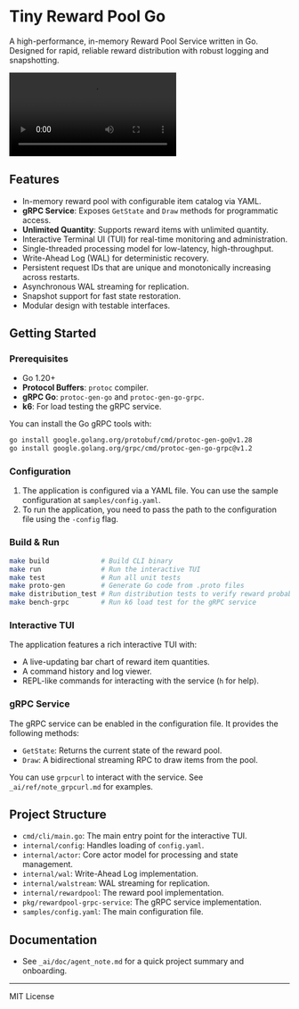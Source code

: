 # Tiny Reward Pool Go

A high-performance, in-memory Reward Pool Service written in Go. Designed for rapid, reliable reward distribution with robust logging and snapshotting.

<video controls src="https://github.com/user-attachments/assets/eb0a256e-d5cb-4e91-8733-cdfffb689fa8" title="Title"></video>

## Features
- In-memory reward pool with configurable item catalog via YAML.
- **gRPC Service**: Exposes `GetState` and `Draw` methods for programmatic access.
- **Unlimited Quantity**: Supports reward items with unlimited quantity.
- Interactive Terminal UI (TUI) for real-time monitoring and administration.
- Single-threaded processing model for low-latency, high-throughput.
- Write-Ahead Log (WAL) for deterministic recovery.
- Persistent request IDs that are unique and monotonically increasing across restarts.
- Asynchronous WAL streaming for replication.
- Snapshot support for fast state restoration.
- Modular design with testable interfaces.

## Getting Started

### Prerequisites
- Go 1.20+
- **Protocol Buffers**: `protoc` compiler.
- **gRPC Go**: `protoc-gen-go` and `protoc-gen-go-grpc`.
- **k6**: For load testing the gRPC service.

You can install the Go gRPC tools with:
```sh
go install google.golang.org/protobuf/cmd/protoc-gen-go@v1.28
go install google.golang.org/grpc/cmd/protoc-gen-go-grpc@v1.2
```

### Configuration
1.  The application is configured via a YAML file. You can use the sample configuration at `samples/config.yaml`.
2.  To run the application, you need to pass the path to the configuration file using the `-config` flag.

### Build & Run
```sh
make build             # Build CLI binary
make run               # Run the interactive TUI
make test              # Run all unit tests
make proto-gen         # Generate Go code from .proto files
make distribution_test # Run distribution tests to verify reward probabilities
make bench-grpc        # Run k6 load test for the gRPC service
```

### Interactive TUI
The application features a rich interactive TUI with:
- A live-updating bar chart of reward item quantities.
- A command history and log viewer.
- REPL-like commands for interacting with the service (`h` for help).

### gRPC Service
The gRPC service can be enabled in the configuration file. It provides the following methods:
- `GetState`: Returns the current state of the reward pool.
- `Draw`: A bidirectional streaming RPC to draw items from the pool.

You can use `grpcurl` to interact with the service. See `_ai/ref/note_grpcurl.md` for examples.

## Project Structure
- `cmd/cli/main.go`: The main entry point for the interactive TUI.
- `internal/config`: Handles loading of `config.yaml`.
- `internal/actor`: Core actor model for processing and state management.
- `internal/wal`: Write-Ahead Log implementation.
- `internal/walstream`: WAL streaming for replication.
- `internal/rewardpool`: The reward pool implementation.
- `pkg/rewardpool-grpc-service`: The gRPC service implementation.
- `samples/config.yaml`: The main configuration file.

## Documentation
- See `_ai/doc/agent_note.md` for a quick project summary and onboarding.

---
MIT License
